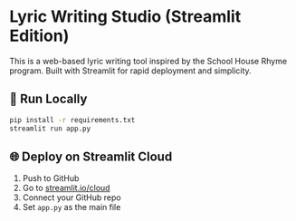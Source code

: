 # Lyric Writing Studio (Streamlit Edition)

This is a web-based lyric writing tool inspired by the School House Rhyme program. Built with Streamlit for rapid deployment and simplicity.

## 🚀 Run Locally

```bash
pip install -r requirements.txt
streamlit run app.py
```

## 🌐 Deploy on Streamlit Cloud

1. Push to GitHub
2. Go to [streamlit.io/cloud](https://streamlit.io/cloud)
3. Connect your GitHub repo
4. Set `app.py` as the main file
